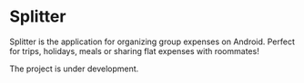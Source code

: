 # Splitter
Splitter is the application for organizing group expenses on Android. 
Perfect for trips, holidays, meals or sharing flat expenses with roommates!

The project is under development.
